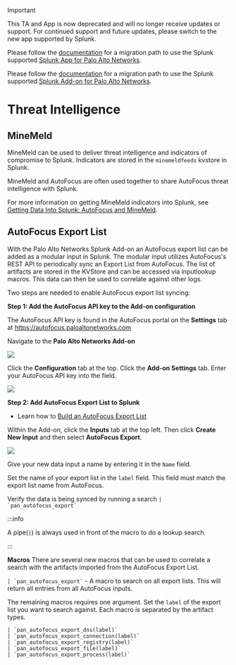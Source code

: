 > [!IMPORTANT]
>This TA and App is now deprecated and will no longer receive updates or support. For continued support and future updates, please switch to the new app supported by Splunk.
>
>Please follow the [documentation](https://splunk.github.io/splunk-app-for-palo-alto-networks/Installationoverview/) for a migration path to use the Splunk supported
[Splunk App for Palo Alto Networks](https://splunkbase.splunk.com/app/7505).
>
>Please follow the [documentation](https://splunk.github.io/splunk-add-on-for-palo-alto-networks/MigrationPaths/) for a migration path to use the Splunk supported [Splunk Add-on for Palo Alto Networks](https://splunkbase.splunk.com/app/7523).

# Threat Intelligence

## MineMeld

MineMeld can be used to deliver threat intelligence and indicators of compromise to Splunk. Indicators are stored in the `minemeldfeeds` kvstore in Splunk.

MineMeld and AutoFocus are often used together to share AutoFocus threat intelligence with Splunk.

For more information on getting MineMeld indicators into Splunk, see [Getting Data Into Splunk: AutoFocus and MineMeld](../autofocus-and-minemeld).

## AutoFocus Export List

With the Palo Alto Networks Splunk Add-on an AutoFocus export list can be added as a modular input in Splunk. The modular input utilizes AutoFocus's REST API to periodically sync an Export List from AutoFocus. The list of artifacts are stored in the KVStore and can be accessed via inputlookup macros. This data can then be used to correlate against other logs.

Two steps are needed to enable AutoFocus export list syncing:

**Step 1: Add the AutoFocus API key to the Add-on configuration**

The AutoFocus API key is found in the AutoFocus portal on the **Settings** tab at https://autofocus.paloaltonetworks.com

Navigate to the **Palo Alto Networks Add-on**

![](/splunk/img/add-on.jpg)

Click the **Configuration** tab at the top.  Click the **Add-on Settings** tab. Enter your AutoFocus API key into the field.

![](/splunk/img/autofocus-api-key.png)

**Step 2: Add AutoFocus Export List to Splunk**

-   Learn how to [Build an AutoFocus Export List](https://www.paloaltonetworks.com/documentation/autofocus/autofocus/autofocus_admin_guide/export-autofocus-content/export-autofocus-artifacts/build-an-autofocus-export-list)

Within the Add-on, click the **Inputs** tab at the top left. Then click **Create New Input** and then select **AutoFocus Export**.

![](/splunk/img/autofocus-mod-input.png)

Give your new data input a name by entering it in the `Name` field.

Set the name of your export list in the `label` field. This field must match the export list name from AutoFocus.

Verify the data is being synced by running a search `` | `pan_autofocus_export` ``

:::info

A pipe(`|`) is always used in front of the macro to do a lookup search.

:::

**Macros** There are several new macros that can be used to correlate a search with the artifacts imported from the AutoFocus Export List.

`` | `pan_autofocus_export` `` - A macro to search on all export lists. This will return all entries from all AutoFocus inputs.

The remaining macros requires one argument. Set the `label` of the export list you want to search against. Each macro is separated by the artifact types.

    | `pan_autofocus_export_dns(label)`
    | `pan_autofocus_export_connection(label)`
    | `pan_autofocus_export_registry(label)`
    | `pan_autofocus_export_file(label)`
    | `pan_autofocus_export_process(label)`